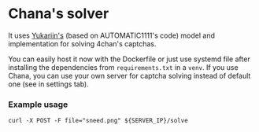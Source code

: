 # Chana's solver

It uses [Yukariin's](https://github.com/drunohazarb/4chan-captcha-solver/issues/1) (based on AUTOMATIC1111's code) model and implementation for solving 4chan's captchas.

You can easily host it now with the Dockerfile or just use systemd file after installing the dependencies from `requirements.txt` in a `venv`. If you use Chana, you can use your own server for captcha solving instead of default one (see in settings tab).



### Example usage
```
curl -X POST -F file="sneed.png" ${SERVER_IP}/solve
```
